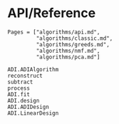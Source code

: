 # API/Reference

```@index
Pages = ["algorithms/api.md",
         "algorithms/classic.md",
         "algorithms/greeds.md",
         "algorithms/nmf.md",
         "algorithms/pca.md"]
```

```@docs
ADI.ADIAlgorithm
reconstruct
subtract
process
ADI.fit
ADI.design
ADI.ADIDesign
ADI.LinearDesign
```
